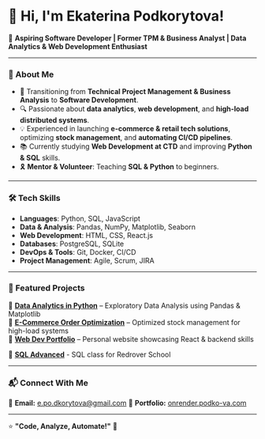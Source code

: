 # 👋 Hi, I'm Ekaterina Podkorytova!

🌟 **Aspiring Software Developer | Former TPM & Business Analyst | Data Analytics & Web Development Enthusiast**

---

### 🚀 About Me
- 🎯 Transitioning from **Technical Project Management & Business Analysis** to **Software Development**.
- 🔍 Passionate about **data analytics**, **web development**, and **high-load distributed systems**.
- 💡 Experienced in launching **e-commerce & retail tech solutions**, optimizing **stock management**, and **automating CI/CD pipelines**.
- 📚 Currently studying **Web Development at CTD** and improving **Python & SQL** skills.
- 🎗️ **Mentor & Volunteer**: Teaching **SQL & Python** to beginners.

---

### 🛠️ Tech Skills
- **Languages**: Python, SQL, JavaScript
- **Data & Analysis**: Pandas, NumPy, Matplotlib, Seaborn
- **Web Development**: HTML, CSS, React.js
- **Databases**: PostgreSQL, SQLite
- **DevOps & Tools**: Git, Docker, CI/CD
- **Project Management**: Agile, Scrum, JIRA

---

### 📌 Featured Projects
🔹 **[Data Analytics in Python](https://github.com/podko-va/data_analytics)** – Exploratory Data Analysis using Pandas & Matplotlib  
🔹 **[E-Commerce Order Optimization](https://github.com/your-repo)** – Optimized stock management for high-load systems  
🔹 **[Web Dev Portfolio](https://github.com/podko-va/demo-team7)** – Personal website showcasing React & backend skills

🔹 **[SQL Advanced](https://github.com/podko-va/SQL_learning_ADV)** - SQL class for Redrover School

---

### 📬 Connect With Me
📧 **Email:** e.po.dkorytova@gmail.com 
📂 **Portfolio:** [onrender.podko-va.com](https://onrender.podko-va.com)  

---

⭐ **"Code, Analyze, Automate!"** 🚀  
